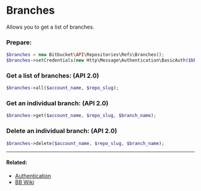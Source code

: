 # Branches

Allows you to get a list of branches.

### Prepare:
```php
$branches = new Bitbucket\API\Repositories\Refs\Branches();
$branches->setCredentials(new Http\Message\Authentication\BasicAuth($bb_user, $bb_pass));
```

### Get a list of branches: (API 2.0)

```php
$branches->all($account_name, $repo_slug);
```

### Get an individual branch: (API 2.0)

```php
$branches->get($account_name, $repo_slug, $branch_name);
```

### Delete an individual branch: (API 2.0)

```php
$branches->delete($account_name, $repo_slug, $branch_name);
```

----

#### Related:
  * [Authentication](../../../examples/authentication.md)
  * [BB Wiki](https://developer.atlassian.com/cloud/bitbucket/rest/api-group-refs/#api-repositories-workspace-repo-slug-refs-get)
